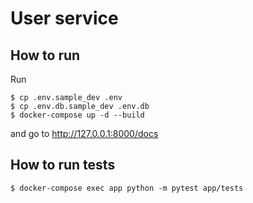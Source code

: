 # User service


## How to run

Run

````
$ cp .env.sample_dev .env
$ cp .env.db.sample_dev .env.db
$ docker-compose up -d --build
````

and go to http://127.0.0.1:8000/docs

## How to run tests

````
$ docker-compose exec app python -m pytest app/tests
````
